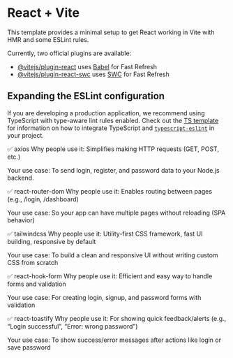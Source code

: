 # React + Vite

This template provides a minimal setup to get React working in Vite with HMR and some ESLint rules.

Currently, two official plugins are available:

- [@vitejs/plugin-react](https://github.com/vitejs/vite-plugin-react/blob/main/packages/plugin-react) uses [Babel](https://babeljs.io/) for Fast Refresh
- [@vitejs/plugin-react-swc](https://github.com/vitejs/vite-plugin-react/blob/main/packages/plugin-react-swc) uses [SWC](https://swc.rs/) for Fast Refresh

## Expanding the ESLint configuration

If you are developing a production application, we recommend using TypeScript with type-aware lint rules enabled. Check out the [TS template](https://github.com/vitejs/vite/tree/main/packages/create-vite/template-react-ts) for information on how to integrate TypeScript and [`typescript-eslint`](https://typescript-eslint.io) in your project.



✅ axios
Why people use it: Simplifies making HTTP requests (GET, POST, etc.)

Your use case: To send login, register, and password data to your Node.js backend.

✅ react-router-dom
Why people use it: Enables routing between pages (e.g., /login, /dashboard)

Your use case: So your app can have multiple pages without reloading (SPA behavior)

✅ tailwindcss
Why people use it: Utility-first CSS framework, fast UI building, responsive by default

Your use case: To build a clean and responsive UI without writing custom CSS from scratch

✅ react-hook-form
Why people use it: Efficient and easy way to handle forms and validation

Your use case: For creating login, signup, and password forms with validation

✅ react-toastify
Why people use it: For showing quick feedback/alerts (e.g., “Login successful”, “Error: wrong password”)

Your use case: To show success/error messages after actions like login or save password